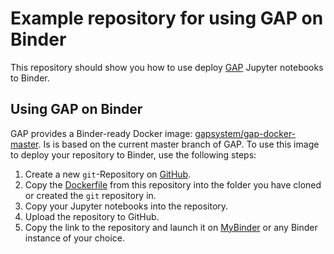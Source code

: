 # Example repository for using GAP on Binder

This repository should show you how to use deploy [GAP](https://wwww.gap-system.org) Jupyter notebooks to Binder.

## Using GAP on Binder

GAP provides a Binder-ready Docker image: [gapsystem/gap-docker-master](https://hub.docker.com/r/gapsystem/gap-docker-master/). 
Is is based on the current master branch of GAP.
To use this image to deploy your repository to Binder, use the following steps:

1. Create a new `git`-Repository on [GitHub](https://github.com).
2. Copy the [Dockerfile](TODO) from this repository into the folder you have cloned or created the `git` repository in.
3. Copy your Jupyter notebooks into the repository.
4. Upload the repository to GitHub.
5. Copy the link to the repository and launch it on [MyBinder](https://mybinder.org) or any Binder instance of your choice.